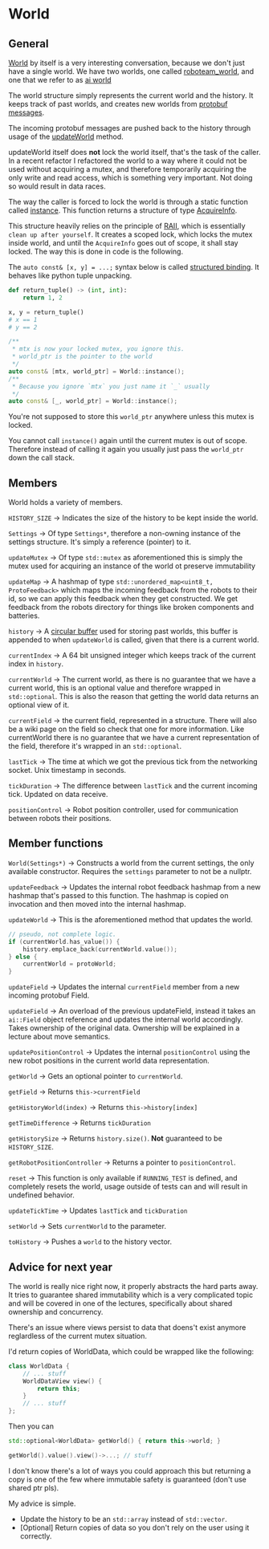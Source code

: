 # World #

## General ##
[World](https://github.com/RoboTeamTwente/roboteam_ai/blob/development/include/roboteam_ai/world_new/World.hpp#L36) by itself is a very interesting conversation, because we don't just have a single world.
We have two worlds, one called [roboteam_world](http://github.com/roboteamtwente/roboteam_world), and one that we refer 
to as [ai world](https://github.com/RoboTeamTwente/roboteam_ai/blob/development/include/roboteam_ai/world_new/World.hpp)

The world structure simply represents the current world and the history. 
It keeps track of past worlds, and creates new worlds from [protobuf messages](https://developers.google.com/protocol-buffers).

The incoming protobuf messages are pushed back to the history through usage of the [updateWorld](https://github.com/RoboTeamTwente/roboteam_ai/blob/development/include/roboteam_ai/world_new/World.hpp#L108) method.

updateWorld itself does **not** lock the world itself, that's the task of the caller.
In a recent refactor I refactored the world to a way where it could not be used without acquiring a mutex, 
and therefore temporarily acquiring the only write and read access, which is something very important.
Not doing so would result in data races.

The way the caller is forced to lock the world is through a static function called [instance](https://github.com/RoboTeamTwente/roboteam_ai/blob/development/include/roboteam_ai/world_new/World.hpp#L65). 
This function returns a structure of type [AcquireInfo](https://github.com/RoboTeamTwente/roboteam_ai/blob/development/include/roboteam_ai/world_new/World.hpp#L52). 

This structure heavily relies on the principle of [RAII](https://en.cppreference.com/w/cpp/language/raii), which is essentially `clean up after yourself`.
It creates a scoped lock, which locks the mutex inside world, and until the `AcquireInfo` goes out of scope, it shall
stay locked. The way this is done in code is the following.

The `auto const& [x, y] = ...;` syntax below is called [structured binding](https://en.cppreference.com/w/cpp/language/structured_binding). 
It behaves like python tuple unpacking.

```python
def return_tuple() -> (int, int):
    return 1, 2

x, y = return_tuple()
# x == 1
# y == 2
```
```cpp
/**
 * mtx is now your locked mutex, you ignore this.
 * world_ptr is the pointer to the world
 */
auto const& [mtx, world_ptr] = World::instance();
/**
 * Because you ignore `mtx` you just name it `_` usually
 */
auto const& [_, world_ptr] = World::instance();
```

You're not supposed to store this `world_ptr` anywhere unless this mutex is locked.

You cannot call `instance()` again until the current mutex is out of scope. 
Therefore instead of calling it again you usually just pass the `world_ptr` down the call stack.

## Members ##
World holds a variety of members.

`HISTORY_SIZE` -> Indicates the size of the history to be kept inside the world.

`Settings` -> Of type `Settings*`, therefore a non-owning instance of the settings structure. 
It's simply a reference (pointer) to it.

`updateMutex` -> Of type `std::mutex` as aforementioned this is simply the mutex used for acquiring
an instance of the world ot preserve immutability

`updateMap` -> A hashmap of type `std::unordered_map<uint8_t, ProtoFeedback>` which maps the incoming feedback
from the robots to their id, so we can apply this feedback when they get constructed.
We get feedback from the robots directory for things like broken components and batteries.

`history` -> A [circular buffer](https://en.wikipedia.org/wiki/Circular_buffer) used for storing
past worlds, this buffer is appended to when `updateWorld` is called, given that there is a current world.

`currentIndex` -> A 64 bit unsigned integer which keeps track of the current index in `history`.

`currentWorld` -> The current world, as there is no guarantee that we have a current world, this 
is an optional value and therefore wrapped in `std::optional`. This is also the reason that
getting the world data returns an optional view of it.

`currentField` -> the current field, represented in a structure. There will also be a wiki page on the field so
check that one for more information. Like currentWorld there is no guarantee that we have a current representation
of the field, therefore it's wrapped in an `std::optional`.

`lastTick` -> The time at which we got the previous tick from the networking socket. Unix timestamp in seconds.

`tickDuration` -> The difference between `lastTick` and the current incoming tick. Updated on data receive.

`positionControl` -> Robot position controller, used for communication between robots their positions.

## Member functions ##
`World(Settings*)` -> Constructs a world from the current settings, the only available constructor.
Requires the `settings` parameter to not be a nullptr.

`updateFeedback` -> Updates the internal robot feedback hashmap from a new hashmap that's
passed to this function. The hashmap is copied on invocation and then moved into the internal
hashmap.

`updateWorld` -> This is the aforementioned method that updates the world.
```cpp
// pseudo, not complete logic.
if (currentWorld.has_value()) {
    history.emplace_back(currentWorld.value());
} else {
    currentWorld = protoWorld;
}
```

`updateField` -> Updates the internal `currentField` member from a new incoming protobuf Field.

`updateField` -> An overload of the previous updateField, instead it takes an `ai::Field` object reference and updates 
the internal world accordingly. Takes ownership of the original data.
Ownership will be explained in a lecture about move semantics.

`updatePositionControl` -> Updates the internal `positionControl` using the new robot positions
in the current world data representation.

`getWorld` -> Gets an optional pointer to `currentWorld`.

`getField` -> Returns `this->currentField`

`getHistoryWorld(index)` -> Returns `this->history[index]`

`getTimeDifference` -> Returns `tickDuration`

`getHistorySize` -> Returns `history.size()`. **Not** guaranteed to be `HISTORY_SIZE`.

`getRobotPositionController` -> Returns a pointer to `positionControl`. 

`reset` -> This function is only available if `RUNNING_TEST` is defined, and completely resets
the world, usage outside of tests can and will result in undefined behavior.

`updateTickTime` -> Updates `lastTick` and `tickDuration`

`setWorld` -> Sets `currentWorld` to the parameter.

`toHistory` -> Pushes a `world` to the history vector.

## Advice for next year ##
The world is really nice right now, it properly abstracts the hard parts away.
It tries to guarantee shared immutability which is a very complicated topic and will be covered
in one of the lectures, specifically about shared ownership and concurrency.

There's an issue where views persist to data that doens't exist anymore reglardless of the current mutex situation.

I'd return copies of WorldData, which could be wrapped like the following:

```cpp
class WorldData {
    // ... stuff
    WorldDataView view() { 
        return this; 
    }
    // ... stuff
};
```

Then you can 


```cpp
std::optional<WorldData> getWorld() { return this->world; }

getWorld().value().view()->...; // stuff
```

I don't know there's a lot of ways you could approach this but returning a copy is one of the few where immutable safety is guaranteed (don't use shared ptr pls).

My advice is simple.
 * Update the history to be an `std::array` instead of `std::vector`. 
 * [Optional] Return copies of data so you don't rely on the user using it correctly.
